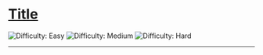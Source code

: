 <h1><a href="">Title</a></h1>

![Difficulty: Easy](https://img.shields.io/badge/Easy-46c6c2)
![Difficulty: Medium](https://img.shields.io/badge/Medium-fac31d)
![Difficulty: Hard](https://img.shields.io/badge/Hard-f8615c)

---
